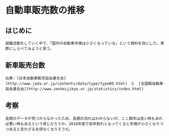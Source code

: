 # 自動車販売数の推移

## はじめに
    就職活動をしていく中で、「国内の自動車市場は小さくなっている」という資料を目にした。実際にしらべてみようと思う。

## 新車販売台数

<div id="chart1"></div>

    出典：[日本自動車販売協会連合会](http://www.jada.or.jp/contents/data/type/type00.html)　と　[全国軽自動車協会連合会](http://www.zenkeijikyo.or.jp/statistics/index.html)

## 考察
    長期のデータが見つからなかったため、長期の流れはわからないが、ここ数年は良い時もあれば悪い時もあるという感じだろうか。2016年度で前年割れとなってくると市場が小さくなりつつあると言わざるを得なくなりそうだ。

<script type="text/javascript" src="https://www.gstatic.com/charts/loader.js"></script>